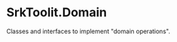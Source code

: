 ﻿
SrkToolit.Domain
================

Classes and interfaces to implement "domain operations".







